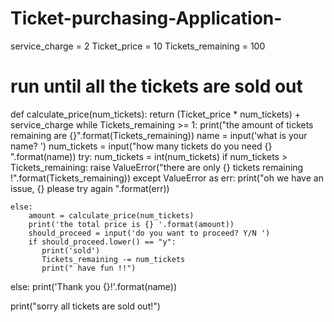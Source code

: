 # Ticket-purchasing-Application-

service_charge = 2
Ticket_price = 10
Tickets_remaining = 100
# run until all the tickets are sold out

def calculate_price(num_tickets):
    return (Ticket_price * num_tickets) + service_charge
while Tickets_remaining >= 1:
    print("the amount of tickets remaining are {}".format(Tickets_remaining))
    name = input('what is your name? ')
    num_tickets = input("how many tickets do you need {} ".format(name))
    try:
        num_tickets = int(num_tickets)
        if num_tickets > Tickets_remaining:
            raise ValueError("there are only {} tickets remaining !".format(Tickets_remaining))
    except ValueError as err:
        print("oh we have an issue, {} please try again ".format(err))
    
    else:
        amount = calculate_price(num_tickets)
        print('the total price is {} '.format(amount))
        should_proceed = input('do you want to proceed? Y/N ')
        if should_proceed.lower() == "y":
           print('sold')
           Tickets_remaining -= num_tickets
           print(" have fun !!")
else:
    print('Thank you {}!'.format(name))


print("sorry all tickets are sold out!")
